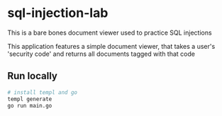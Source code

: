 # sql-injection-lab
This is a bare bones document viewer used to practice SQL injections

This application features a simple document viewer, that takes a user's 'security code'
and returns all documents tagged with that code

## Run locally

```bash
# install templ and go
templ generate 
go run main.go 
```
